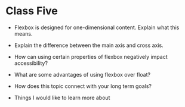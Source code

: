 # Class Five

- Flexbox is designed for one-dimensional content. Explain what this means.

- Explain the difference between the main axis and cross axis.

- How can using certain properties of flexbox negatively impact accessibility?

- What are some advantages of using flexbox over float?

- How does this topic connect with your long term goals?

- Things I would like to learn more about
